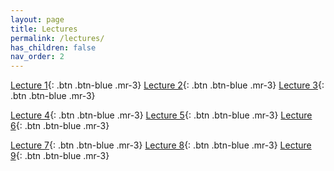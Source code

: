 ```yaml
---
layout: page
title: Lectures
permalink: /lectures/
has_children: false
nav_order: 2
---
```


[Lecture 1](https://github.com/bayreuth-politics/CI22/raw/gh-pages/docs/lectures/CI_22_Slides_Bayreuth_Week1.pdf){: .btn .btn-blue .mr-3}
[Lecture 2](https://github.com/bayreuth-politics/CI22/raw/gh-pages/docs/lectures/CI_22_Slides_Bayreuth_Week2_short.pdf){: .btn .btn-blue .mr-3}
[Lecture 3](https://github.com/bayreuth-politics/CI22/raw/gh-pages/docs/lectures/CI_22_Slides_Bayreuth_Week3.pdf){: .btn .btn-blue .mr-3}

[Lecture 4](https://github.com/bayreuth-politics/CI22/raw/gh-pages/docs/lectures/CI_22_Slides_Bayreuth_Week4_short.pdf){: .btn .btn-blue .mr-3}
[Lecture 5](https://github.com/bayreuth-politics/CI22/raw/gh-pages/docs/lectures/CI_22_Slides_Bayreuth_Week5.pdf){: .btn .btn-blue .mr-3}
[Lecture 6](https://github.com/bayreuth-politics/CI22/raw/gh-pages/docs/lectures/CI_22_Slides_Bayreuth_Week6_short.pdf){: .btn .btn-blue .mr-3}

[Lecture 7](https://github.com/bayreuth-politics/CI22/raw/gh-pages/docs/lectures/CI_22_Slides_Bayreuth_Week7.pdf){: .btn .btn-blue .mr-3}
[Lecture 8](https://github.com/bayreuth-politics/CI22/raw/gh-pages/docs/lectures/CI_22_Slides_Bayreuth_Week8.pdf){: .btn .btn-blue .mr-3}
[Lecture 9](https://github.com/bayreuth-politics/CI22/raw/gh-pages/docs/lectures/CI_22_Slides_Bayreuth_Week9_final.pdf){: .btn .btn-blue .mr-3}
